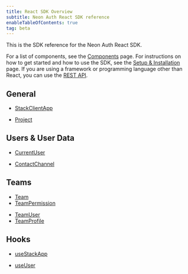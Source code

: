 ```yaml
---
title: React SDK Overview
subtitle: Neon Auth React SDK reference
enableTableOfContents: true
tag: beta
---
```


This is the SDK reference for the Neon Auth React SDK.

For a list of components, see the [Components](/docs/neon-auth/components/components) page. For instructions on how to get started and how to use the SDK, see the [Setup & Installation](/docs/guides/neon-auth) page. If you are using a framework or programming language other than React, you can use the [REST API](/docs/neon-auth/backend-integration).

## General

<div style={{ display: 'flex', gap: '2rem' }}>
  <ul style={{ flex: 1 }}>
    <li><a href="/docs/neon-auth/sdk/react/objects/stack-app#stackclientapp">StackClientApp</a></li>
  </ul>
  <ul style={{ flex: 1 }}>
    <li><a href="/docs/neon-auth/sdk/react/types/project#project">Project</a></li>
  </ul>
</div>

## Users & User Data

<div style={{ display: 'flex', gap: '2rem' }}>
  <ul style={{ flex: 1 }}>
    <li><a href="/docs/neon-auth/sdk/react/types/user#currentuser">CurrentUser</a></li>
  </ul>
  <ul style={{ flex: 1 }}>
    <li><a href="/docs/neon-auth/sdk/react/types/contact-channel#contactchannel">ContactChannel</a></li>
  </ul>
</div>

## Teams

<div style={{ display: 'flex', gap: '2rem' }}>
  <ul style={{ flex: 1}}>
    <li><a href="/docs/neon-auth/sdk/react/types/team#team">Team</a></li>
    <li><a href="/docs/neon-auth/sdk/react/types/team-permission#teampermission">TeamPermission</a></li>
  </ul>
  <ul style={{ flex: 1 }}>
    <li><a href="/docs/neon-auth/sdk/react/types/team-user#teamuser">TeamUser</a></li>
    <li><a href="/docs/neon-auth/sdk/react/types/team-profile#teamprofile">TeamProfile</a></li>
  </ul>
</div>

## Hooks

<div style={{ display: 'flex', gap: '2rem' }}>
  <ul style={{ flex: 1 }}>
    <li><a href="/docs/neon-auth/sdk/react/hooks/use-stack-app">useStackApp</a></li>
  </ul>
  <ul style={{ flex: 1 }}>
    <li><a href="/docs/neon-auth/sdk/react/hooks/use-user">useUser</a></li>
  </ul>
</div>